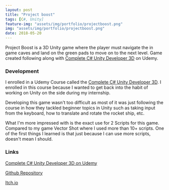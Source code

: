 ```yaml
---
layout: post
title: "Project boost"
tags: [C#, Unity]
feature-img: "assets/img/portfolio/projectboost.png"
img: "assets/img/portfolio/projectboost.png"
date: 2018-05-20
---
```


Project Boost is a 3D Unity game where the player must navigate the in game caves and land on the green pads to move on to the next level. Game created following along with <a href = "https://www.udemy.com/unitycourse2/">Complete C# Unity Developer 3D</a> on Udemy.

### Development

I enrolled in a Udemy Course called the <a href = "https://www.udemy.com/unitycourse2/">Complete C# Unity Developer 3D</a>. I enrolled in this course because I wanted to get back into the habit of working on Unity on the side during my internship. 

Developing this game wasn't too difficult as most of it was just following the course in how they tackled beginner topics in Unity such as taking input from the keyboard, how to translate and rotate the rocket ship, etc.

What I'm more impressed with is the exact use for 2 Scripts for this game. Compared to my game Vector Shot where I used more than 10+ scripts. One of the first things I learned is that just because I can use more scripts, doesn't mean I should.

### Links

<a href = "https://www.udemy.com/unitycourse2/">Complete C# Unity Developer 3D on Udemy</a>

<a href = "https://github.com/anthonymendez/Project-Boost">Github Repository</a>

<a href = "https://anthonymendez.itch.io/project-boost">Itch.io</a>
